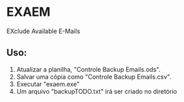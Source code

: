 # EXAEM

EXclude Available E-Mails

## Uso:

1. Atualizar a planilha, "Controle Backup Emails.ods".
2. Salvar uma cópia como "Controle Backup Emails.csv".
3. Executar "exaem.exe"
4. Um arquivo "backupTODO.txt" irá ser criado no diretório
